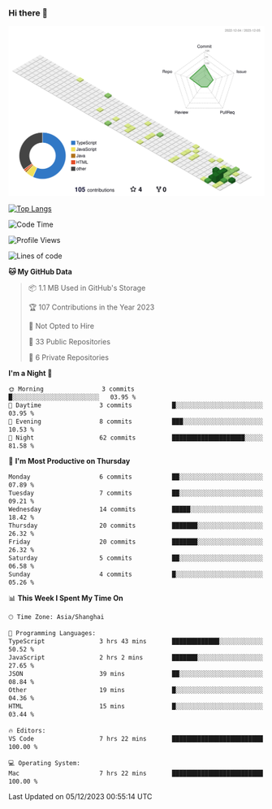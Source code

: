 ### Hi there 👋

![](./profile-3d-contrib/profile-green-animate.svg)

 

[![Top Langs](https://github-readme-stats.vercel.app/api/top-langs/?username=RunnningDogg)](https://github.com/anuraghazra/github-readme-stats)


 

<!--START_SECTION:waka-->
![Code Time](http://img.shields.io/badge/Code%20Time-26%20hrs%2022%20mins-blue)

![Profile Views](http://img.shields.io/badge/Profile%20Views-39-blue)

![Lines of code](https://img.shields.io/badge/From%20Hello%20World%20I%27ve%20Written-200.4%20thousand%20lines%20of%20code-blue)

**🐱 My GitHub Data** 

> 📦 1.1 MB Used in GitHub's Storage 
 > 
> 🏆 107 Contributions in the Year 2023
 > 
> 🚫 Not Opted to Hire
 > 
> 📜 33 Public Repositories 
 > 
> 🔑 6 Private Repositories 
 > 
**I'm a Night 🦉** 

```text
🌞 Morning                3 commits           █░░░░░░░░░░░░░░░░░░░░░░░░   03.95 % 
🌆 Daytime                3 commits           █░░░░░░░░░░░░░░░░░░░░░░░░   03.95 % 
🌃 Evening                8 commits           ███░░░░░░░░░░░░░░░░░░░░░░   10.53 % 
🌙 Night                  62 commits          ████████████████████░░░░░   81.58 % 
```
📅 **I'm Most Productive on Thursday** 

```text
Monday                   6 commits           ██░░░░░░░░░░░░░░░░░░░░░░░   07.89 % 
Tuesday                  7 commits           ██░░░░░░░░░░░░░░░░░░░░░░░   09.21 % 
Wednesday                14 commits          █████░░░░░░░░░░░░░░░░░░░░   18.42 % 
Thursday                 20 commits          ███████░░░░░░░░░░░░░░░░░░   26.32 % 
Friday                   20 commits          ███████░░░░░░░░░░░░░░░░░░   26.32 % 
Saturday                 5 commits           ██░░░░░░░░░░░░░░░░░░░░░░░   06.58 % 
Sunday                   4 commits           █░░░░░░░░░░░░░░░░░░░░░░░░   05.26 % 
```


📊 **This Week I Spent My Time On** 

```text
🕑︎ Time Zone: Asia/Shanghai

💬 Programming Languages: 
TypeScript               3 hrs 43 mins       █████████████░░░░░░░░░░░░   50.52 % 
JavaScript               2 hrs 2 mins        ███████░░░░░░░░░░░░░░░░░░   27.65 % 
JSON                     39 mins             ██░░░░░░░░░░░░░░░░░░░░░░░   08.84 % 
Other                    19 mins             █░░░░░░░░░░░░░░░░░░░░░░░░   04.36 % 
HTML                     15 mins             █░░░░░░░░░░░░░░░░░░░░░░░░   03.44 % 

🔥 Editors: 
VS Code                  7 hrs 22 mins       █████████████████████████   100.00 % 

💻 Operating System: 
Mac                      7 hrs 22 mins       █████████████████████████   100.00 % 
```


 Last Updated on 05/12/2023 00:55:14 UTC
<!--END_SECTION:waka-->
